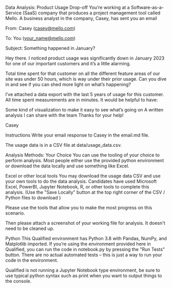 Data Analysis: Product Usage Drop-off 
You’re working at a Software-as-a-Service (SaaS) company that produces a project management tool called Mello. A business analyst in the company, Casey, has sent you an email

From: Casey (casey@mello.com)

To: You (your_name@mello.com)

Subject: Something happened in January?

Hey there. I noticed product usage was significantly down in January 2023 for one of our important customers and it’s a little alarming.

Total time spent for that customer on all the different feature areas of our site was under 50 hours, which is way under their prior usage. Can you dive in and see if you can shed more light on what’s happening?

I’ve attached a data export with the last 5 years of usage for this customer. All time spent measurements are in minutes. It would be helpful to have:

Some kind of visualization to make it easy to see what’s going on
A written analysis I can share with the team
Thanks for your help!

Casey

Instructions
Write your email response to Casey in the email.md file.

The usage data is in a CSV file at data/usage_data.csv.

Analysis Methods: Your Choice
You can use the tooling of your choice to perform analysis. Most people either use the provided python environment or download the data locally and use something like Excel.

Excel or other local tools
You may download the usage data CSV and use your own tools to do the data analysis. Candidates have used Microsoft Excel, PowerBI, Jupyter Notebook, R, or other tools to complete this analysis.
(Use the "Save Locally" button at the top right corner of the CSV / Python files to download )

Please use the tools that allow you to make the most progress on this scenario.

Then please attach a screenshot of your working file for analysis. It doesn't need to be cleaned up.

Python
This Qualified environment has Python 3.8 with Pandas, NumPy, and Matplotlib imported. If you’re using the environment provided here in Qualified, you can run the code in notebook.py by pressing the "Run Tests" button. There are no actual automated tests – this is just a way to run your code in the environment.

Qualified is not running a Jupyter Notebook type environment, be sure to use typical python syntax such as print when you want to output things to the console.